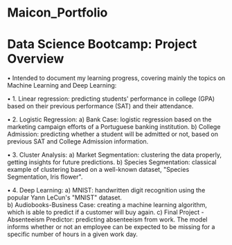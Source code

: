 # Maicon_Portfolio

# Data Science Bootcamp: Project Overview
• Intended to document my learning progress, covering mainly the topics on Machine Learning and Deep Learning:

• 1. Linear regression: predicting students' performance in college (GPA) based on their previous performance (SAT) and their attendance.

• 2. Logistic Regression:
     a) Bank Case: logistic regression based on the marketing campaign efforts of a Portuguese banking institution.
     b) College Admission: predicting whether a student will be admitted or not, based on previous SAT and College Admission information.

• 3. Cluster Analysis:
     a) Market Segmentation: clustering the data properly, getting insights for future predictions.
     b) Species Segmentation: classical example of clustering based on a well-known dataset, "Species Segmentation, Iris flower".

• 4. Deep Learning: 
     a) MNIST: handwritten digit recognition using the popular Yann LeCun's "MNIST" dataset.  
     b) Audiobooks-Business Case: creating a machine learning algorithm, which is able to predict if a customer will buy again.
     c) Final Project - Absenteeism Predictor: predicting absenteeism from work. The model informs whether or not an employee can be expected to be missing for a specific number         of hours in a given work day.
